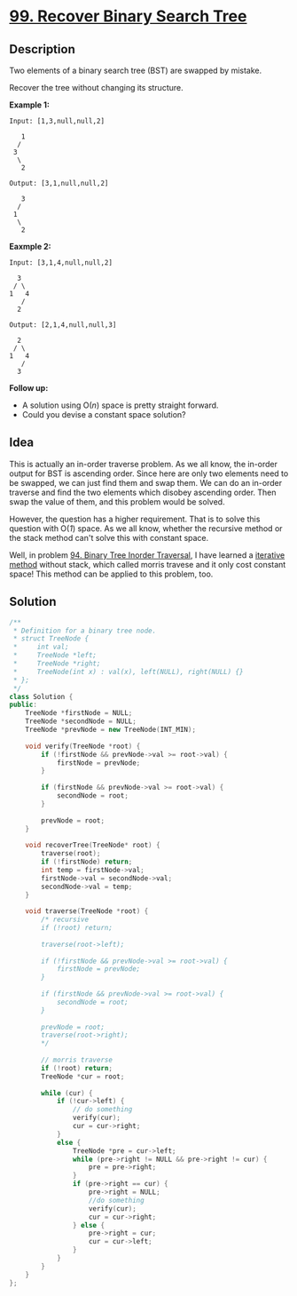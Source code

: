 # [99. Recover Binary Search Tree](https://leetcode.com/problems/recover-binary-search-tree/description/)

## Description

Two elements of a binary search tree (BST) are swapped by mistake.

Recover the tree without changing its structure.

**Example 1:**

```
Input: [1,3,null,null,2]

   1
  /
 3
  \
   2

Output: [3,1,null,null,2]

   3
  /
 1
  \
   2
```

**Eaxmple 2:**

```
Input: [3,1,4,null,null,2]

  3
 / \
1   4
   /
  2

Output: [2,1,4,null,null,3]

  2
 / \
1   4
   /
  3
```

**Follow up:**

- A solution using O(*n*) space is pretty straight forward.
- Could you devise a constant space solution?

## Idea

This is actually an in-order traverse problem. As we all know, the in-order output for BST is ascending order. Since here are only two elements need to be swapped, we can just find them and swap them. We can do an in-order traverse and find the two elements which disobey ascending order. Then swap the value of them, and this problem would be solved.

However, the question has a higher requirement. That is to solve this question with O(*1*) space. As we all know, whether the recursive method or the stack method can't solve this with constant space.

Well, in problem [94. Binary Tree Inorder Traversal](https://leetcode.com/problems/binary-tree-inorder-traversal/description/), I have learned a [iterative method](http://blog.leanote.com/post/limit01/94.-Binary-Tree-Inorder-Traversal) without stack, which called morris travese and it only cost constant space! This method can be applied to this problem, too.

## Solution

```cpp
/**
 * Definition for a binary tree node.
 * struct TreeNode {
 *     int val;
 *     TreeNode *left;
 *     TreeNode *right;
 *     TreeNode(int x) : val(x), left(NULL), right(NULL) {}
 * };
 */
class Solution {
public:
    TreeNode *firstNode = NULL;
    TreeNode *secondNode = NULL;
    TreeNode *prevNode = new TreeNode(INT_MIN);
    
    void verify(TreeNode *root) {
        if (!firstNode && prevNode->val >= root->val) {
            firstNode = prevNode;
        }
        
        if (firstNode && prevNode->val >= root->val) {
            secondNode = root;
        }
        
        prevNode = root;
    }
    
    void recoverTree(TreeNode* root) {
        traverse(root);
        if (!firstNode) return;
        int temp = firstNode->val;
        firstNode->val = secondNode->val;
        secondNode->val = temp;
    }
    
    void traverse(TreeNode *root) {
        /* recursive
        if (!root) return;
        
        traverse(root->left);
        
        if (!firstNode && prevNode->val >= root->val) {
            firstNode = prevNode;
        }
        
        if (firstNode && prevNode->val >= root->val) {
            secondNode = root;
        }
        
        prevNode = root;
        traverse(root->right);
        */
        
        // morris traverse
        if (!root) return;
        TreeNode *cur = root;
        
        while (cur) {
            if (!cur->left) {
                // do something
                verify(cur);
                cur = cur->right;
            }
            else {
                TreeNode *pre = cur->left;
                while (pre->right != NULL && pre->right != cur) {
                    pre = pre->right;
                }
                if (pre->right == cur) {
                    pre->right = NULL;
                    //do something
                    verify(cur);
                    cur = cur->right;
                } else {
                    pre->right = cur;
                    cur = cur->left;
                }
            }
        }
    }
};
```